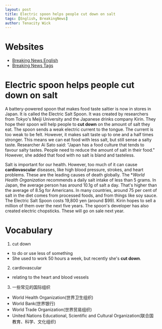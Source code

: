 ```yaml
---
layout: post
title: Electric spoon helps people cut down on salt
tags: [English, BreakingNews]
author: Tenacity Wick
---
```


# Websites

- [Breaking News English](https://breakingnewsenglish.com/)
- [Breaking News Tags](https://zhouqiang19980220.github.io/tags/#books)

# Electric spoon helps people cut down on salt

A battery-powered spoon that makes food taste saltier is now in stores in Japan. It is called the Electric Salt Spoon. It was created by researchers from Tokyo's Meiji University and the Japanese drinks company Kirin. They hope their spoon will help people to **cut down** on the amount of salt they eat. The spoon sends a weak electric current to the tongue. The current is too weak to be felt. However, it makes salt taste up to one and a half times stronger. This means we can eat food with less salt, but still sense a salty taste. Researcher Ai Sato said: "Japan has a food culture that tends to favour salty tastes. People need to reduce the amount of salt in their food." However, she added that food with no salt is bland and tasteless.

Salt is important for our health. However, too much of it can cause **cardiovascular** diseases, like high blood pressure, strokes, and heart problems. These are the leading causes of death globally. The **World Health Organization* recommends a daily salt intake of less than 5 grams. In Japan, the average person has around 10.1g of salt a day. That's higher than the average of 8.5g for Americans. In many countries, around 75 per cent of salt in the diet comes from processed foods, and from things like soy sauce. The Electric Salt Spoon costs 19,800 yen (around $99). Kirin hopes to sell a million of them over the next five years. The spoon's developer has also created electric chopsticks. These will go on sale next year.

# Vocabulary

1. cut down
- to do or use less of something
- She used to work 50 hours a week, but recently she's **cut down**.
2. cardiovascular
- relating to the heart and blood vessels
3. 一些常见的国际组织
- World Health Organization(世界卫生组织)
- World Bank(世界银行)
- World Trade Organization(世界贸易组织)
- United Nations Educational, Scientific and Cultural Organization(联合国教育、科学、文化组织)